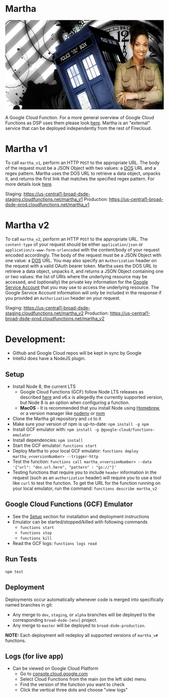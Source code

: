 ﻿Martha
=========

![alt text](https://raw.githubusercontent.com/broadinstitute/martha/dev/images/doctor_martha_jones_and_the_tardis.jpg)

A Google Cloud Function.
For a more general overview of Google Cloud Functions as DSP uses them please look
[here](https://docs.google.com/document/d/1VZIFVdu77fNs0MVKLY8QNqiVWza71ED0Bf1Fj8CRNGs/edit#).  Martha is an "external"
service that can be deployed independently from the rest of Firecloud.

# Martha v1
To call `martha_v1`, perform an HTTP `POST` to the appropriate URL.  The body of the request must be a JSON Object with
two values: a [DOS](https://data-object-service.readthedocs.io/en/latest/) URL and a regex pattern.  Martha uses the DOS
URL to retrieve a data object, unpacks it, and returns the first link that matches the specified regex pattern.  For
more details look [here](https://docs.google.com/document/d/1AyyI6L43te_DFWh8dXAiX0Qx-8f3JLKUIZe6xFwKMb0/edit#).

Staging: https://us-central1-broad-dsde-staging.cloudfunctions.net/martha_v1
Production: https://us-central1-broad-dsde-prod.cloudfunctions.net/martha_v1

# Martha v2
To call `martha_v2`, perform an HTTP `POST` to the appropriate URL.  The `content-type` of your request should be either
`application/json` or `application/x-www-form-urlencoded` with the content/body of your request encoded accordingly.
The body of the request must be a JSON Object with one value:
a [DOS](https://data-object-service.readthedocs.io/en/latest/) URL.  You may also specify an `Authorization` header on
the request with a valid OAuth bearer token.  Martha uses the DOS URL to retrieve a data object, unpacks it, and returns
a JSON Object containing one or two values: the list of URIs where the underlying resource may be accessed, and
(optionally) the private key information for the
[Google Service Account](https://cloud.google.com/iam/docs/understanding-service-accounts) that you may use to access
the underlying resource. The Google Service Account information will only be included in the response if you provided an
`Authorization` header on your request.

Staging: https://us-central1-broad-dsde-staging.cloudfunctions.net/martha_v2
Production: https://us-central1-broad-dsde-prod.cloudfunctions.net/martha_v2

# Development:
* Github and Google Cloud repos will be kept in sync by Google
* IntelliJ does have a NodeJS plugin.

## Setup
* Install Node 8, the current LTS
   * Google Cloud Functions (GCF) follow Node LTS releases as described
   [here](https://cloud.google.com/functions/docs/writing/#the_cloud_functions_runtime) and v6.x is allegedly the
   currently supported version, but Node 8 is an option when configuring a function.
   * **MacOS** - It is recommended that you install Node using [Homebrew](https://brew.sh/), or a version manager like
   [nodenv](https://github.com/nodenv/nodenv) or [nvm](https://github.com/creationix/nvm)
* Clone the Martha git repository and `cd` to it
* Make sure your version of npm is up-to-date: `npm install -g npm`
* Install GCF emulator with: `npm install -g @google-cloud/functions-emulator`
* Install dependencies: `npm install`
* Start the GCF emulator: `functions start`
* Deploy Martha to your local GCF emulator: `functions deploy martha_v<versionNumber> --trigger-http`
* Test the function: `functions call martha_v<versionNumber> --data '{"url": "dos.url.here", "pattern" : "gs://"}'`
* Testing functions that require you to include `header` information in the request (such as an `authorization` header)
will require you to use a tool like `curl` to test the function.  To get the URL for the function running on your local
emulator, run the command: `functions describe martha_v2`

## Google Cloud Functions (GCF) Emulator
* See the [Setup](#Setup) section for installation and deployment instructions
* Emulator can be started/stopped/killed with following commands
   * `functions start`
   * `functions stop`
   * `functions kill`
* Read the GCF logs: `functions logs read`

## Run Tests

`npm test`

## Deployment
Deployments occur automatically whenever code is merged into specifically named branches in git:
* Any merge to `dev`, `staging`, or `alpha` branches will be deployed to the corresponding `broad-dsde-[env]` project.
* Any merge to `master` will be deployed to `broad-dsde-production`.

**NOTE:** Each deployment will redeploy all supported versions of `martha_v#` functions.


## Logs (for live app)
* Can be viewed on Google Cloud Platform
   * Go to [console.cloud.google.com](https://console.cloud.google.com/)
   * Select Cloud Functions from the main (on the left side) menu
   * Find the version of the function you want to check
   * Click the vertical three dots and choose "view logs"
